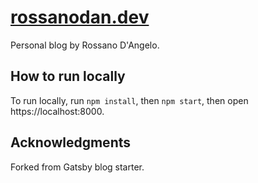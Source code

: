 # [rossanodan.dev](https://rossanodan.dev/)

Personal blog by Rossano D'Angelo.

## How to run locally

To run locally, run `npm install`, then `npm start`, then open https://localhost:8000.

## Acknowledgments

Forked from Gatsby blog starter.

